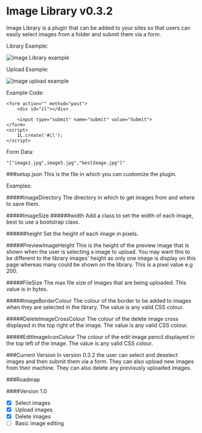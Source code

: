 Image Library v0.3.2
===

Image Library is a plugin that can be added to your sites so that users can easily select images from a folder and submit them via a form.

Library Example:

![Image Library example](http://imgur.com/E01UGnQ.png)

Upload Example:

![Image upload example](http://imgur.com/myVcMo7.png)

Example Code:

```
<form action="" method="post">
    <div id="il"></div>

    <input type="submit" name="submit" value="Submit">
</form>
<script>
    IL.create('#il');
</script>
```

Form Data:

```
"["image1.jpg",image5.jpg","bestImage.jpg"]"
```

###setup.json
This is the file in which you can customize the plugin.

Examples:

#####ImageDirectory
The directory in which to get images from and where to save them.

#####ImageSize
######width
Add a class to set the width of each image, best to use a bootstrap class.

######height
Set the height of each image in pixels.

#####PreviewImageHeight
This is the height of the preview image that is shown when the user is selecting a image to upload. You may want this to be different to the library images' height as only one image is display on this page whereas many could be shown on the library. This is a pixel value e.g 200.

#####FileSize
The max file size of images that are being uploaded. This value is in bytes.

#####ImageBorderColour
The colour of the border to be added to images when they are selected in the library. The value is any valid CSS colour.

#####DeleteImageCrossColour
The colour of the delete image cross displayed in the top right of the image. The value is any valid CSS colour.

#####EditImageIconColour
The colour of the edit image pencil displayed in the top left of the image. The value is any valid CSS colour.


###Current Version
In version 0.3.2 the user can select and deselect images and then submit them via a form. They can also upload new images from their machine. They can also delete any previously uploaded images.

###Roadmap

####Version 1.0
- [x] Select images
- [x] Upload images
- [x] Delete images
- [ ] Basic image editing